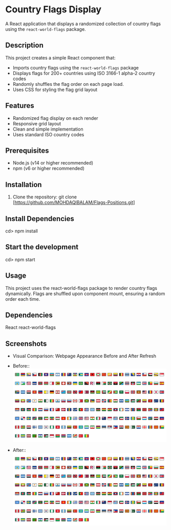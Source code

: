 # Country Flags Display

A React application that displays a randomized collection of country flags using the `react-world-flags` package.

## Description

This project creates a simple React component that:
- Imports country flags using the `react-world-flags` package
- Displays flags for 200+ countries using ISO 3166-1 alpha-2 country codes
- Randomly shuffles the flag order on each page load.
- Uses CSS for styling the flag grid layout

## Features

- Randomized flag display on each render
- Responsive grid layout
- Clean and simple implementation
- Uses standard ISO country codes

## Prerequisites

- Node.js (v14 or higher recommended)
- npm (v6 or higher recommended)

## Installation

1. Clone the repository: git clone [https://github.com/MOHDAQIBALAM/Flags-Positions.git]

## Install Dependencies

cd> npm install

## Start the development
cd> npm start

## Usage

This project uses the react-world-flags package to render country flags dynamically. Flags are shuffled upon component mount, ensuring a random order each time.

## Dependencies

React
react-world-flags

## Screenshots
- Visual Comparison: Webpage Appearance Before and After Refresh

- Before::
![Screenshot 1](https://github.com/MOHDAQIBALAM/Flags-Positions/blob/main/src/assets/screenshot.png)

- After::
![Screenshot 2](https://github.com/MOHDAQIBALAM/Flags-Positions/blob/main/src/assets/screenshot.png)
